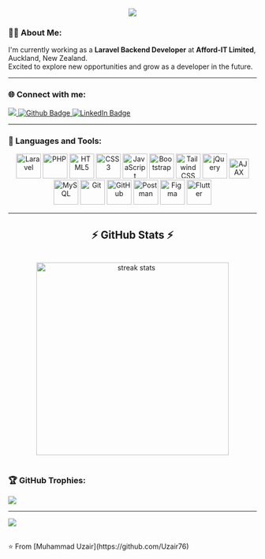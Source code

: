 <h1 align="center">
    <img src="https://readme-typing-svg.herokuapp.com/?font=Righteous&size=35&center=true&vCenter=true&width=500&height=70&duration=4000&lines=Hi+There!+👋;+I'm+Muhammad+Uzair!;" />
</h1>

### 👨‍💻 About Me:
I'm currently working as a **Laravel Backend Developer** at **Afford-IT Limited**, Auckland, New Zealand.  
Excited to explore new opportunities and grow as a developer in the future.

---

### 🌐 Connect with me:
<div id="badges">
  <a href="mailto:riazuzair64@gmail.com">
    <img src="https://img.shields.io/badge/Gmail-333333?style=for-the-badge&logo=gmail&logoColor=red" />
  </a>
  <a href="https://github.com/Uzair76">
    <img src="https://img.shields.io/badge/Github-333333?style=for-the-badge&logo=Github&logoColor=white" alt="Github Badge"/>
  </a>
  <a href="https://www.linkedin.com/in/flutterdeveloperuzair/">
    <img src="https://img.shields.io/badge/LinkedIn-blue?style=for-the-badge&logo=linkedin&logoColor=white" alt="LinkedIn Badge"/>
  </a>
</div>

---

### 🚀 Languages and Tools:
<div align="center">

  <img src="https://skillicons.dev/icons?i=laravel" title="Laravel" width="50" height="50"/> 
  <img src="https://skillicons.dev/icons?i=php" title="PHP" width="50" height="50"/> 
  <img src="https://skillicons.dev/icons?i=html" title="HTML5" width="50" height="50"/> 
  <img src="https://skillicons.dev/icons?i=css" title="CSS3" width="50" height="50"/> 
  <img src="https://skillicons.dev/icons?i=js" title="JavaScript" width="50" height="50"/> 
  <img src="https://skillicons.dev/icons?i=bootstrap" title="Bootstrap" width="50" height="50"/> 
  <img src="https://skillicons.dev/icons?i=tailwind" title="Tailwind CSS" width="50" height="50"/> 
  <img src="https://skillicons.dev/icons?i=jquery" title="jQuery" width="50" height="50"/> 
  <img src="https://img.shields.io/badge/AJAX-007FFF?style=for-the-badge&logo=javascript&logoColor=white" title="AJAX" height="40"/> 
  <img src="https://skillicons.dev/icons?i=mysql" title="MySQL" width="50" height="50"/> 
  <img src="https://skillicons.dev/icons?i=git" title="Git" width="50" height="50"/> 
  <img src="https://skillicons.dev/icons?i=github" title="GitHub" width="50" height="50"/> 
  <img src="https://skillicons.dev/icons?i=postman" title="Postman" width="50" height="50"/> 
  <img src="https://skillicons.dev/icons?i=figma" title="Figma" width="50" height="50"/> 
  <img src="https://skillicons.dev/icons?i=flutter" title="Flutter" width="50" height="50"/> 

</div>

---

<h2 align="center">⚡ GitHub Stats ⚡</h2>
<br>
<div align="center">
 <img width=390 src="https://github-readme-streak-stats-salesp07.vercel.app/?user=Uzair76&count_private=true&theme=react&border_radius=10" alt="streak stats"/>
</div>

<br/>

### 🏆 GitHub Trophies:
![](https://github-profile-trophy.vercel.app/?username=Uzair76&theme=radical&no-frame=false&no-bg=true&margin-w=4)

---
[![](https://visitcount.itsvg.in/api?id=Uzair76&icon=0&color=0)](https://visitcount.itsvg.in)

<br>
⭐️ From [Muhammad Uzair](https://github.com/Uzair76)
